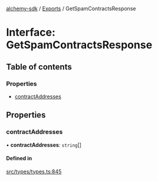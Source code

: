 [alchemy-sdk](../README.md) / [Exports](../modules.md) / GetSpamContractsResponse

# Interface: GetSpamContractsResponse

## Table of contents

### Properties

- [contractAddresses](GetSpamContractsResponse.md#contractaddresses)

## Properties

### contractAddresses

• **contractAddresses**: `string`[]

#### Defined in

[src/types/types.ts:845](https://github.com/alchemyplatform/alchemy-sdk-js/blob/c9dbbf0/src/types/types.ts#L845)

